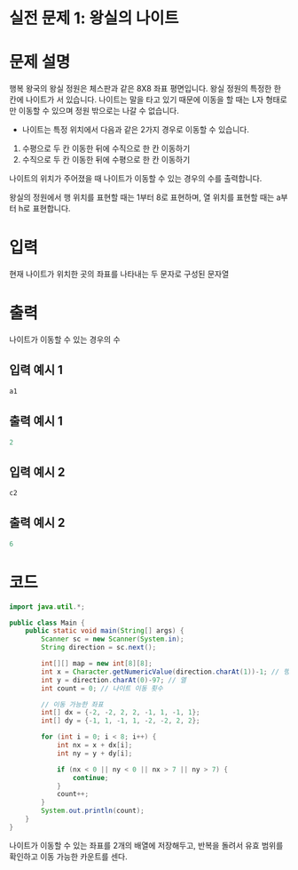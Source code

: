 # 실전 문제 1: 왕실의 나이트
# 문제 설명

행복 왕국의 왕실 정원은 체스판과 같은 8X8 좌표 평면입니다. 왕실 정원의 특정한 한 칸에 나이트가 서 있습니다. 나이트는 말을 타고 있기 때문에 이동을 할 때는 L자 형태로만 이동할 수 있으며 정원 밖으로는 나갈 수 없습니다.

- 나이트는 특정 위치에서 다음과 같은 2가지 경우로 이동할 수 있습니다.
1. 수평으로 두 칸 이동한 뒤에 수직으로 한 칸 이동하기
2. 수직으로 두 칸 이동한 뒤에 수평으로 한 칸 이동하기

나이트의 위치가 주어졌을 때 나이트가 이동할 수 있는 경우의 수를 출력합니다.

왕실의 정원에서 행 위치를 표현할 때는 1부터 8로 표현하며, 열 위치를 표현할 때는 a부터 h로 표현합니다.

# 입력

현재 나이트가 위치한 곳의 좌표를 나타내는 두 문자로 구성된 문자열

# 출력

나이트가 이동할 수 있는 경우의 수

## 입력 예시 1

```jsx
a1
```

## 출력 예시 1

```jsx
2
```

## 입력 예시 2

```jsx
c2
```

## 출력 예시 2

```jsx
6
```

# 코드

```java
import java.util.*;

public class Main {
    public static void main(String[] args) {
        Scanner sc = new Scanner(System.in);
        String direction = sc.next();

        int[][] map = new int[8][8];
        int x = Character.getNumericValue(direction.charAt(1))-1; // 행
        int y = direction.charAt(0)-97; // 열
        int count = 0; // 나이트 이동 횟수

        // 이동 가능한 좌표
        int[] dx = {-2, -2, 2, 2, -1, 1, -1, 1};
        int[] dy = {-1, 1, -1, 1, -2, -2, 2, 2};

        for (int i = 0; i < 8; i++) {
            int nx = x + dx[i];
            int ny = y + dy[i];

            if (nx < 0 || ny < 0 || nx > 7 || ny > 7) {
                continue;
            }
            count++;
        }
        System.out.println(count);
    }
}
```

나이트가 이동할 수 있는 좌표를 2개의 배열에 저장해두고, 반복을 돌려서 유효 범위를 확인하고 이동 가능한 카운트를 센다.